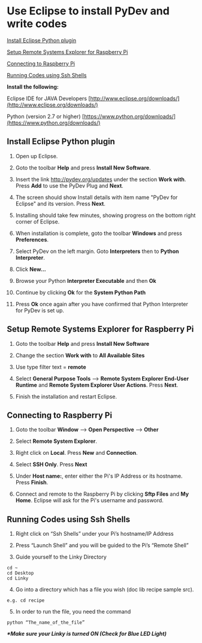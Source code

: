 # Use Eclipse to install PyDev and write codes
[Install Eclipse Python plugin](#install-eclipse-python-plugin)

[Setup Remote Systems Explorer for Raspberry Pi](#setup-remote-systems-explorer-for-raspberry-pi)

[Connecting to Raspberry Pi](#connecting-to-raspberry-pi)

[Running Codes using Ssh Shells](#running-codes-using-ssh-shells)

**Install the following:**

Eclipse IDE for JAVA Developers    [http://www.eclipse.org/downloads/](http://www.eclipse.org/downloads/)

Python (version 2.7 or higher)     [https://www.python.org/downloads/](https://www.python.org/downloads/)

## Install Eclipse Python plugin

1. Open up Eclipse.

2. Goto the toolbar **Help** and press **Install New Software**.

3. Insert the link http://pydev.org/updates under the section **Work with**. Press **Add** to use the PyDev Plug and **Next**.

4. The screen should show Install details with item name "PyDev for Eclipse" and its version. Press **Next**.

5. Installing should take few minutes, showing progress on the bottom right corner of Eclipse.

6. When installation is complete, goto the toolbar **Windows** and press **Preferences**.

7. Select PyDev on the left margin. Goto **Interpreters** then to **Python Interpreter**.

8. Click **New...**

9. Browse your Python **Interpreter Executable** and then **Ok**

10. Continue by clicking **Ok** for the **System Python Path**

11. Press **Ok** once again after you have confirmed that Python Interpreter for PyDev is set up.


## Setup Remote Systems Explorer for Raspberry Pi

1. Goto the toolbar **Help** and press **Install New Software**

2. Change the section **Work with** to **All Available Sites**

3. Use type filter text = **remote**

4. Select **General Purpose Tools** --> **Remote System Explorer End-User Runtime** and **Remote System Explorer User Actions**. Press **Next**.

5. Finish the installation and restart Eclipse.

## Connecting to Raspberry Pi

1. Goto the toolbar **Window** --> **Open Perspective** --> **Other**

2. Select **Remote System Explorer**.

3. Right click on **Local**. Press **New** and **Connection**.
 
4. Select **SSH Only**. Press **Next**

5. Under **Host name:**, enter either the Pi's IP Address or its hostname. Press **Finish**.

6. Connect and remote to the Raspberry Pi by clicking **Sftp Files** and **My Home**. Eclipse will ask for the Pi's username and password.

## Running Codes using Ssh Shells

1. Right click on “Ssh Shells” under your Pi’s hostname/IP Address

2. Press “Launch Shell” and you will be guided to the Pi’s “Remote Shell”

3. Guide yourself to the Linky Directory
```
cd ~
cd Desktop
cd Linky 
```

4. Go into a directory which has a file you wish (doc   lib    recipe    sample   src).
```
e.g. cd recipe  
```

5. In order to run the file, you need the command
```
python “The_name_of_the_file”
```

**_*Make sure your Linky is turned ON (Check for Blue LED Light)_**




